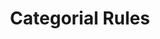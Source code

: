 ---
word: "true"

types: "word"

title: "Categorial Rules"

categories: ['']

tags: ['Categorial', 'Rules']

arabic: 'قواعد تكوين الجملة على أساس الفئة'

arexps: []

enwords: ['Categorial Rules']

enexps: []

arlexicons: 'ق'

enlexicons: 'C'

authors: ['Ruqayya Roshdy']

translators: ['']

citations: 'مقدمة في حوسبة اللغة العربية'

sources: 'مركز الملك عبدالله بن عبدالعزيز الدولي لخدمة اللغة العربية'

slug: ""
---
